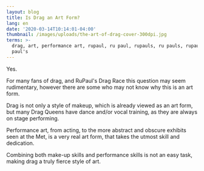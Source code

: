 ```yaml
---
layout: blog
title: Is Drag an Art Form?
lang: en
date: '2020-03-14T10:14:01-04:00'
thumbnail: /images/uploads/the-art-of-drag-cover-300dpi.jpg
terms: >-
  drag, art, performance art, rupaul, ru paul, rupauls, ru pauls, rupaul's, ru
  paul's
---
```

Yes.

For many fans of drag, and RuPaul's Drag Race this question may seem rudimentary, however there are some who may not know why this is an art form.

Drag is not only a style of makeup, which is already viewed as an art form, but many Drag Queens have dance and/or vocal training, as they are always on stage performing.

Performance art, from acting, to the more abstract and obscure exhibits seen at the Met, is a very real art form, that takes the utmost skill and dedication.



Combining both make-up skills and performance skills is not an easy task, making drag a truly fierce style of art.
